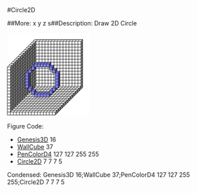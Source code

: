 #Circle2D

##More: x y z s##Description: Draw 2D Circle <x> <y> <z> <radius>

![](Circle2D.png)

Figure Code:
- [Genesis3D](Genesis3D.md) 16
- [WallCube](WallCube.md) 37
- [PenColorD4](PenColorD4.md) 127 127 255 255
- [Circle2D](Circle2D.md) 7 7 7 5

Condensed: Genesis3D 16;WallCube 37;PenColorD4 127 127 255 255;Circle2D 7 7 7 5


